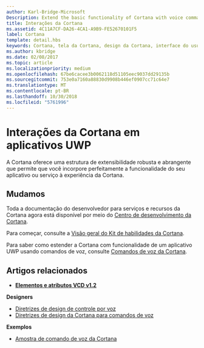 ```yaml
---
author: Karl-Bridge-Microsoft
Description: Extend the basic functionality of Cortana with voice commands that activate a UWP app and execute a single action.
title: Interações da Cortana
ms.assetid: 4C11A7CF-DA26-4CA1-A9B9-FE52670101F5
label: Cortana
template: detail.hbs
keywords: Cortana, tela da Cortana, design da Cortana, interface do usuário, comandos de voz, VCD
ms.author: kbridge
ms.date: 02/08/2017
ms.topic: article
ms.localizationpriority: medium
ms.openlocfilehash: 67be6cacee3b0062118d51105eec9037dd29135b
ms.sourcegitcommit: 753e0a7160a88830d9908b446ef0907cc71c64e7
ms.translationtype: MT
ms.contentlocale: pt-BR
ms.lasthandoff: 10/30/2018
ms.locfileid: "5761996"
---
```

# <a name="cortana-interactions-in-uwp-apps"></a>Interações da Cortana em aplicativos UWP

A Cortana oferece uma estrutura de extensibilidade robusta e abrangente que permite que você incorpore perfeitamente a funcionalidade do seu aplicativo ou serviço à experiência da Cortana.

## <a name="weve-moved"></a>Mudamos

Toda a documentação do desenvolvedor para serviços e recursos da Cortana agora está disponível por meio do [Centro de desenvolvimento da Cortana](https://developer.microsoft.com/cortana).

Para começar, consulte a [Visão geral do Kit de habilidades da Cortana](https://docs.microsoft.com/cortana/skills/overview).

Para saber como estender a Cortana com funcionalidade de um aplicativo UWP usando comandos de voz, consulte [Comandos de voz da Cortana](https://docs.microsoft.com/cortana/voice-commands/vcd). 

## <a name="related-articles"></a>Artigos relacionados

* [**Elementos e atributos VCD v1.2**](https://docs.microsoft.com/uwp/schemas/voicecommands/voice-command-elements-and-attributes-1-2)

**Designers**
* [Diretrizes de design de controle por voz](speech-interactions.md)
* [Diretrizes de design da Cortana para comandos de voz](https://docs.microsoft.com/cortana/voice-commands/voicecommand-design-guidelines)

**Exemplos**
* [Amostra de comando de voz da Cortana](http://go.microsoft.com/fwlink/p/?LinkID=619899)
 

 




